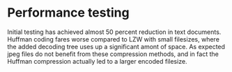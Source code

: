# Performance testing

Initial testing has achieved almost 50 percent reduction in text documents. Huffman coding fares worse compared to LZW with small filesizes, where the added decoding tree uses up a significant amont of space. As expected jpeg files do not benefit from these compression methods, and in fact the Huffman compression actually led to a larger encoded filesize.
